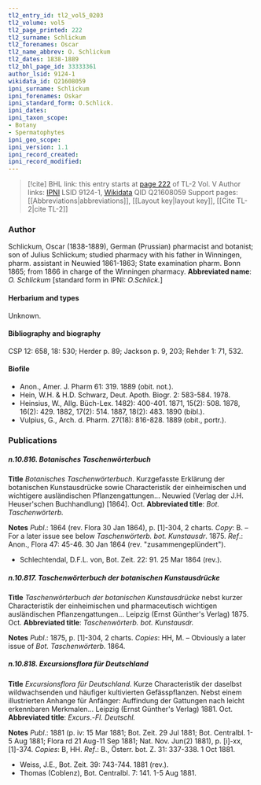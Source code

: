 ```yaml
---
tl2_entry_id: tl2_vol5_0203
tl2_volume: vol5
tl2_page_printed: 222
tl2_surname: Schlickum
tl2_forenames: Oscar
tl2_name_abbrev: O. Schlickum
tl2_dates: 1838-1889
tl2_bhl_page_id: 33333361
author_lsid: 9124-1
wikidata_id: Q21608059
ipni_surname: Schlickum
ipni_forenames: Oskar
ipni_standard_form: O.Schlick.
ipni_dates: 
ipni_taxon_scope: 
- Botany
- Spermatophytes
ipni_geo_scope: 
ipni_version: 1.1
ipni_record_created: 
ipni_record_modified:
---
```


> [!cite] BHL link: this entry starts at [page 222](https://www.biodiversitylibrary.org/page/33333361) of TL-2 Vol. V
> Author links: [IPNI](https://www.ipni.org/a/9124-1) LSID 9124-1, [Wikidata](https://www.wikidata.org/wiki/Q21608059) QID Q21608059
> Support pages: [[Abbreviations|abbreviations]], [[Layout key|layout key]], [[Cite TL-2|cite TL-2]]

### Author

Schlickum, Oscar (1838-1889), German (Prussian) pharmacist and botanist; son of Julius Schlickum; studied pharmacy with his father in Winningen, pharm. assistant in Neuwied 1861-1863; State examination pharm. Bonn 1865; from 1866 in charge of the Winningen pharmacy. 
**Abbreviated name**: *O. Schlickum* \[standard form in IPNI: *O.Schlick.*\]

#### Herbarium and types

Unknown.

#### Bibliography and biography

CSP 12: 658, 18: 530; Herder p. 89; Jackson p. 9, 203; Rehder 1: 71, 532.

#### Biofile

- Anon., Amer. J. Pharm 61: 319. 1889 (obit. not.).
- Hein, W.H. & H.D. Schwarz, Deut. Apoth. Biogr. 2: 583-584. 1978.
- Heinsius, W., Allg. Büch-Lex. 1482): 400-401. 1871, 15(2): 508. 1878, 16(2): 429. 1882, 17(2): 514. 1887, 18(2): 483. 1890 (bibl.).
- Vulpius, G., Arch. d. Pharm. 27(18): 816-828. 1889 (obit., portr.).

### Publications

##### n.10.816. Botanisches Taschenwörterbuch

**Title**
*Botanisches Taschenwörterbuch*. Kurzgefasste Erklärung der botanischen Kunstausdrücke sowie Characteristik der einheimischen und wichtigere ausländischen Pflanzengattungen... Neuwied (Verlag der J.H. Heuser'schen Buchhandlung) \[1864\]. Oct.
**Abbreviated title**: *Bot. Taschenwörterb.*

**Notes**
*Publ*.: 1864 (rev. Flora 30 Jan 1864), p. \[1\]-304, 2 charts. *Copy*: B. – For a later issue see below *Taschenwörterb. bot. Kunstausdr*. 1875.
*Ref*.: Anon., Flora 47: 45-46. 30 Jan 1864 (rev. "zusammengeplündert").
- Schlechtendal, D.F.L. von, Bot. Zeit. 22: 91. 25 Mar 1864 (rev.).

##### n.10.817. Taschenwörterbuch der botanischen Kunstausdrücke

**Title**
*Taschenwörterbuch der botanischen Kunstausdrücke* nebst kurzer Characteristik der einheimischen und pharmaceutisch wichtigen ausländischen Pflanzengattungen... Leipzig (Ernst Günther's Verlag) 1875. Oct.
**Abbreviated title**: *Taschenwörterb. bot. Kunstausdr.*

**Notes**
*Publ*.: 1875, p. \[1\]-304, 2 charts. *Copies*: HH, M. – Obviously a later issue of *Bot. Taschenwörterb.* 1864.

##### n.10.818. Excursionsflora für Deutschland

**Title**
*Excursionsflora für Deutschland*. Kurze Characteristik der daselbst wildwachsenden und häufiger kultivierten Gefässpflanzen. Nebst einem illustrierten Anhange für Anfänger: Auffindung der Gattungen nach leicht erkennbaren Merkmalen... Leipzig (Ernst Günther's Verlag) 1881. Oct.
**Abbreviated title**: *Excurs*.-*Fl. Deutschl.*

**Notes**
*Publ*.: 1881 (p. iv: 15 Mar 1881; Bot. Zeit. 29 Jul 1881; Bot. Centralbl. 1-5 Aug 1881; Flora rd 21 Aug-11 Sep 1881; Nat. Nov. Jun(2) 1881), p. \[i\]-xx, \[1\]-374. *Copies*: B, HH.
*Ref*.: B., Österr. bot. Z. 31: 337-338. 1 Oct 1881.
- Weiss, J.E., Bot. Zeit. 39: 743-744. 1881 (rev.).
- Thomas (Coblenz), Bot. Centralbl. 7: 141. 1-5 Aug 1881.

